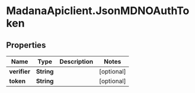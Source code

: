 # MadanaApiclient.JsonMDNOAuthToken

## Properties

Name | Type | Description | Notes
------------ | ------------- | ------------- | -------------
**verifier** | **String** |  | [optional] 
**token** | **String** |  | [optional] 


